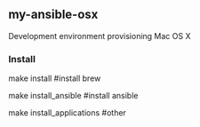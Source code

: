 ## my-ansible-osx

Development environment provisioning Mac OS X

### Install

  make install #install brew
  
  make install_ansible #install ansible
  
  make install_applications #other
